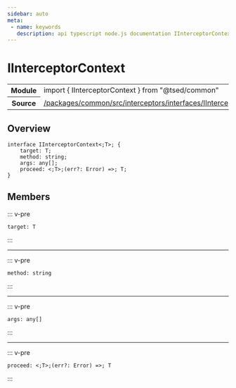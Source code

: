 ```yaml
---
sidebar: auto
meta:
 - name: keywords
   description: api typescript node.js documentation IInterceptorContext interface
---
```

# IInterceptorContext <Badge text="Interface" type="interface"/>
<!-- Summary -->
<section class="symbol-info"><table class="is-full-width"><tbody><tr><th>Module</th><td><div class="lang-typescript"><span class="token keyword">import</span> { IInterceptorContext }&nbsp;<span class="token keyword">from</span>&nbsp;<span class="token string">"@tsed/common"</span></div></td></tr><tr><th>Source</th><td><a href="https://github.com/Romakita/ts-express-decorators/blob/v5.0.2/packages/common/src/interceptors/interfaces/IInterceptorContext.ts#L0-L0">/packages/common/src/interceptors/interfaces/IInterceptorContext.ts</a></td></tr></tbody></table></section>

<!-- Overview -->
## Overview


<pre><code class="typescript-lang "><span class="token keyword">interface</span> IInterceptorContext&lt<span class="token punctuation">;</span>T&gt<span class="token punctuation">;</span> <span class="token punctuation">{</span>
    target<span class="token punctuation">:</span> T<span class="token punctuation">;</span>
    method<span class="token punctuation">:</span> <span class="token keyword">string</span><span class="token punctuation">;</span>
    args<span class="token punctuation">:</span> <span class="token keyword">any</span><span class="token punctuation">[</span><span class="token punctuation">]</span><span class="token punctuation">;</span>
    proceed<span class="token punctuation">:</span> &lt<span class="token punctuation">;</span>T&gt<span class="token punctuation">;</span><span class="token punctuation">(</span>err?<span class="token punctuation">:</span> Error<span class="token punctuation">)</span> =&gt<span class="token punctuation">;</span> T<span class="token punctuation">;</span>
<span class="token punctuation">}</span></code></pre>



<!-- Members -->




## Members


::: v-pre

<div class="method-overview">
<pre><code class="typescript-lang ">target<span class="token punctuation">:</span> T</code></pre>

</div>



:::



***



::: v-pre

<div class="method-overview">
<pre><code class="typescript-lang ">method<span class="token punctuation">:</span> <span class="token keyword">string</span></code></pre>

</div>



:::



***



::: v-pre

<div class="method-overview">
<pre><code class="typescript-lang ">args<span class="token punctuation">:</span> <span class="token keyword">any</span><span class="token punctuation">[</span><span class="token punctuation">]</span></code></pre>

</div>



:::



***



::: v-pre

<div class="method-overview">
<pre><code class="typescript-lang ">proceed<span class="token punctuation">:</span> &lt<span class="token punctuation">;</span>T&gt<span class="token punctuation">;</span><span class="token punctuation">(</span>err?<span class="token punctuation">:</span> Error<span class="token punctuation">)</span> =&gt<span class="token punctuation">;</span> T</code></pre>

</div>



:::